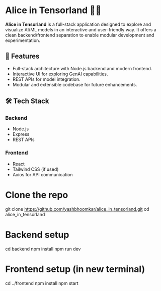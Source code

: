 # Alice in Tensorland 🧠✨

**Alice in Tensorland** is a full-stack application designed to explore and visualize AI/ML models in an interactive and user-friendly way. It offers a clean backend/frontend separation to enable modular development and experimentation.

## 🚀 Features

- Full-stack architecture with Node.js backend and modern frontend.
- Interactive UI for exploring GenAI capabilities.
- REST APIs for model integration.
- Modular and extensible codebase for future enhancements.

## 🛠 Tech Stack

### Backend
- Node.js
- Express
- REST APIs

### Frontend
- React
- Tailwind CSS (if used)
- Axios for API communication

# Clone the repo
git clone https://github.com/yashbhoomkar/alice_in_tensorland.git
cd alice_in_tensorland

# Backend setup
cd backend
npm install
npm run dev

# Frontend setup (in new terminal)
cd ../frontend
npm install
npm start
